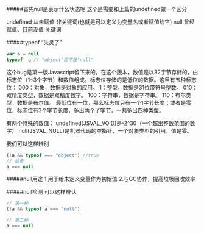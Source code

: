 #####首先null是表示什么状态呢
这个是需要和上篇的undefined做一个区分

undefined 从未赋值 非关键词(也就是可以定义为变量名或者赋值给它)
null 曾经赋值、目前没值  关键词   

#####typeof “失灵了”
```js
var a = null
typeof  a // "object"而不是"null"
```
这个bug是第一版Javascript留下来的。在这个版本，数值是以32字节存储的，由标志位（1~3个字节）和数值组成。标志位存储的是低位的数据。这里有五种标志位：
000：对象，数据是对象的应用。
1：整型，数据是31位带符号整数。
010：双精度类型，数据是双精度数字。
100：字符串，数据是字符串。
110：布尔类型，数据是布尔值。
    最低位有一位，那么标志位只有一个1字节长度；或者是零位，标志位有3个字节长度，多出两个了字节，一共多出四种类型。
 
有两个特殊的数值：
undefined(JSVAL_VOID)是-2^30（一个超出整数范围的数字）
null(JSVAL_NULL)是机器代码的空指针，一个对象类型的引用，值是零。

我们可以这样辨别
```js
(!a && typeof === "object") //true
// 或者
a === null
```
#####null用途
1.用于给未定义变量作为初始值
2.与GC协作，提高垃圾回收效率

#####null检测
可以这样辨认
```js
// 第一种
(!a && typeof a === "null")

// 第二种
a === null
```